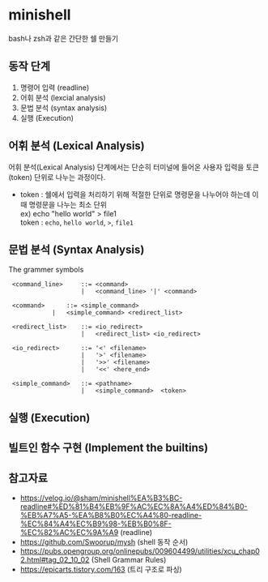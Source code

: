 # minishell

bash나 zsh과 같은 간단한 쉘 만들기

## 동작 단계

1. 명령어 입력 (readline)
2. 어휘 분석 (lexcial analysis)
3. 문법 분석 (syntax analysis)
4. 실행 (Execution)

## 어휘 분석 (Lexical Analysis)

어휘 분석(Lexical Analysis) 단계에서는 단순히 터미널에 들어온 사용자 입력을 토큰(token) 단위로 나누는 과정이다.

- token : 쉘에서 입력을 처리하기 위해 적절한 단위로 명령문을 나누어야 하는데 이때 명령문을 나누는 최소 단위   
ex) echo "hello world" > file1   
token : ```echo```, ```hello world```, ```>```, ```file1``` 



## 문법 분석 (Syntax Analysis)

The grammer symbols
```
 <command_line>		::=	<command>
                 	|	<command_line> '|' <command>
 
 <command>		::=	<simple_command>
			|	<simple_command> <redirect_list>
 
 <redirect_list>	::=	<io_redirect>
                 	|	<redirect_list> <io_redirect>
 
 <io_redirect>		::=	'<' <filename>
                 	|	'>' <filename>
                 	|	'>>' <filename>
                 	|	'<<' <here_end>
                             
 <simple_command>	::=	<pathname>
                 	|	<simple_command>  <token>
```

## 실행 (Execution)

## 빌트인 함수 구현 (Implement the builtins)

## 참고자료

- https://velog.io/@sham/minishell%EA%B3%BC-readline#%ED%81%B4%EB%9F%AC%EC%8A%A4%ED%84%B0-%EB%A7%A5-%EA%B8%B0%EC%A4%80-readline-%EC%84%A4%EC%B9%98-%EB%B0%8F-%EC%82%AC%EC%9A%A9 (readline)
- https://github.com/Swoorup/mysh (shell 동작 순서)
- https://pubs.opengroup.org/onlinepubs/009604499/utilities/xcu_chap02.html#tag_02_10_02 (Shell Grammar Rules)
- https://epicarts.tistory.com/163 (트리 구조로 파싱)

